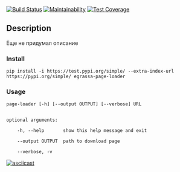 [![Build Status](https://travis-ci.org/xegrassa/python-project-lvl3.svg?branch=master)](https://travis-ci.org/xegrassa/python-project-lvl3)
[![Maintainability](https://api.codeclimate.com/v1/badges/41a05982a3a12d259ab0/maintainability)](https://codeclimate.com/github/xegrassa/python-project-lvl3/maintainability)
[![Test Coverage](https://api.codeclimate.com/v1/badges/41a05982a3a12d259ab0/test_coverage)](https://codeclimate.com/github/xegrassa/python-project-lvl3/test_coverage)

## Description
Еще не придумал описание

### Install
    pip install -i https://test.pypi.org/simple/ --extra-index-url https://pypi.org/simple/ egrassa-page-loader

### Usage
    page-loader [-h] [--output OUTPUT] [--verbose] URL


    optional arguments:

        -h, --help       show this help message and exit
  
        --output OUTPUT  path to download page
  
        --verbose, -v



[![asciicast](https://asciinema.org/a/321674.svg)](https://asciinema.org/a/321674)
